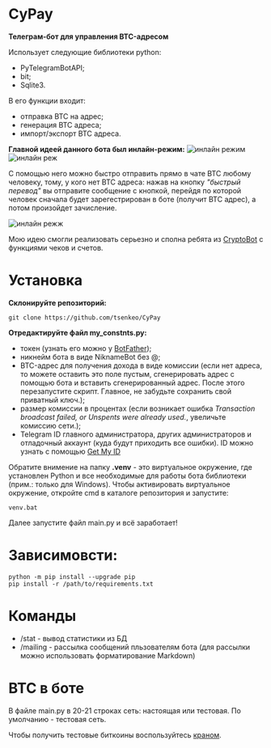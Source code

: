 # CyPay

**Телеграм-бот для управления BTC-адресом** 

Использует следующие библиотеки python:
- PyTelegramBotAPI;
- bit;
- Sqlite3.

В его функции входит:
- отправка BTC на адрес;
- генерация BTC адреса;
- импорт/экспорт BTC адреса.

**Главной идеей данного бота был инлайн-режим:**
![инлайн режим](https://user-images.githubusercontent.com/89207273/171435007-5ab864f8-b4dc-4a10-969f-c79844dc4a6f.jpg)
![инлайн реж](https://user-images.githubusercontent.com/89207273/171435291-9ff0d2ea-8a72-48ee-a9af-7aae93bac448.jpg)

С помощью него можно быстро отправить прямо в чате BTC любому человеку, тому, у кого нет BTC адреса: нажав на кнопку _"быстрый перевод"_ вы отправите сообщение с кнопкой, перейдя по которой человек сначала будет зарегестрирован в боте (получит BTC адрес), а потом произойдет зачисление.

![инлайн режж](https://user-images.githubusercontent.com/89207273/171435334-f198ed59-5183-4e2d-ad8f-0505fdbb1c8e.jpg)

Мою идею смогли реализовать серьезно и сполна ребята из [CryptoBot](https://t.me/CryptoBot?start=r-145148-market) с функциями чеков и счетов. 

# Установка

**Склонируйте репозиторий:**

    git clone https://github.com/tsenkeo/CyPay
    


**Отредактируйте файл my_constnts.py:**

- токен (узнать его можно у [BotFather](https://t.me/BotFather));
- никнейм бота в виде NiknameBot без @;
- BTC-адрес для получения дохода в виде комиссии (если нет адреса, то можете оставить это поле пустым, сгенерировать адрес с помощью бота и вставить сгенерированный адрес. После этого перезапустите скрипт. Главное, не забудьте сохранить свой приватный ключ.);
- размер комиссии в процентах (если возникает ошибка _Transaction broadcast failed, or Unspents were already used._, увеличьте комиссию сети.);
- Telegram ID главного администратора, других администраторов и отладочный аккаунт (куда будут приходить все ошибки). ID можно узнать с помощью [Get My ID](https://t.me/getmyid_bot)


Обратите внимение на папку **.venv** - это виртуальное окружение, где установлен Python и все необходимые для работы бота библиотеки (прим.: только для Windows).
Чтобы активировать виртуальное окружение, откройте cmd в каталоге репозитория и запустите:

    venv.bat

Далее запустите файл main.py и всё заработает!

    
# Зависимовсти:

    python -m pip install --upgrade pip
    pip install -r /path/to/requirements.txt
    
    

# Команды 

- /stat - вывод статистики из БД
- /mailing - рассылка сообщений пльзователям бота (для рассылки можно использовать форматирование Markdown)


# BTC в боте 
В файле main.py в 20-21 строках сеть: настоящая или тестовая. По умолчанию - тестовая сеть.  

Чтобы получить тестовые биткоины воспользуйтесь [краном](https://coinfaucet.eu/en/btc-testnet/).
